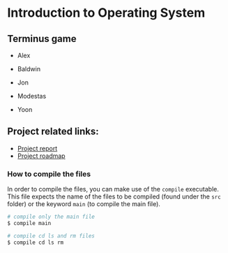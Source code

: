 # Introduction to Operating System

## Terminus game


* Alex

* Baldwin

* Jon

* Modestas

* Yoon

## Project related links:
* [Project report](https://www.overleaf.com/read/wccmjhhsvgcj)
* [Project roadmap](https://trello.com/b/nI1zOCLJ/ios-terminus)

### How to compile the files

In order to compile the files, you can make use of the `compile` executable. This file expects the name of the files to be compiled (found under the `src` folder) or the keyword `main` (to compile the main file).

```bash
# compile only the main file
$ compile main

# compile cd ls and rm files
$ compile cd ls rm
```
